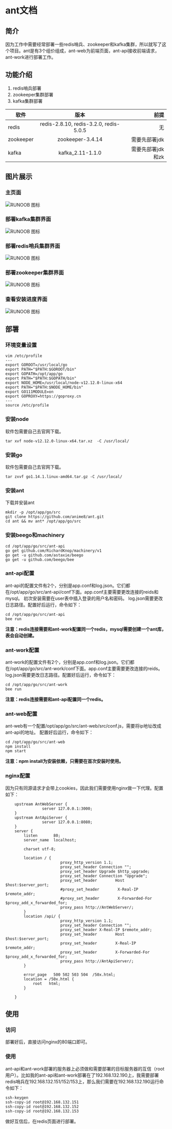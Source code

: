 # ant文档

## 简介
  因为工作中需要经常部署一些redis哨兵、zookeeper和kafka集群，所以就写了这个项目。ant是有3个组价组成，ant-web为前端页面，ant-api接收前端请求，ant-work进行部署工作。
  
## 功能介绍
  1. redis哨兵部署
  2. zookeeper集群部署
  3. kafka集群部署

软件|版本|前提
--|:--:|--:
redis|redis-2.8.10, redis-3.2.0, redis-5.0.5|无
zookeeper|zookeeper-3.4.14|需要先部署jdk
kafka|kafka_2.11-1.1.0|需要先部署jdk和zk

## 图片展示
### 主页面
![RUNOOB 图标](https://github.com/anime8/ant/blob/master/images/home_page.png)
### 部署kafka集群界面
![RUNOOB 图标](https://github.com/anime8/ant/blob/master/images/install_kafka.png)
### 部署redis哨兵集群界面
![RUNOOB 图标](https://github.com/anime8/ant/blob/master/images/install_redis.png)
### 部署zookeeper集群界面
![RUNOOB 图标](https://github.com/anime8/ant/blob/master/images/install_zookeeper.png)
### 查看安装进度界面
![RUNOOB 图标](https://github.com/anime8/ant/blob/master/images/view_install.png)

## 部署
### 环境变量设置
```
vim /etc/profile
---
export GOROOT=/usr/local/go
export PATH="$PATH:$GOROOT/bin"
export GOPATH=/opt/app/go
export PATH="$PATH:$GOPATH/bin"
export NODE_HOME=/usr/local/node-v12.12.0-linux-x64
export PATH="$PATH:$NODE_HOME/bin"
export GO111MODULE=on
export GOPROXY=https://goproxy.cn
---
source /etc/profile
```
### 安装node
  软件包需要自己去官网下载。
```
tar xvf node-v12.12.0-linux-x64.tar.xz  -C /usr/local/
```
### 安装go
  软件包需要自己去官网下载。
```
tar zxvf go1.14.1.linux-amd64.tar.gz -C /usr/local/
```
### 安装ant
下载并安装ant
```
mkdir -p /opt/app/go/src
git clone https://github.com/anime8/ant.git
cd ant && mv ant* /opt/app/go/src
```
### 安装beego和machinery
```
cd /opt/app/go/src/ant-api
go get github.com/RichardKnop/machinery/v1
go get -u github.com/astaxie/beego
go get -u github.com/beego/bee
```
### ant-api配置
ant-api的配置文件有2个，分别是app.conf和log.json。它们都在/opt/app/go/src/ant-api/conf下面。app.conf主要需要更改连接的reids和mysql。
初次安装需要在user表中插入登录的用户名和密码。
log.json需要更改日志路径。配置好后运行，命令如下：
```
cd /opt/app/go/src/ant-api
bee run

```
**注意：redis连接需要和ant-work配置同一个redis，mysql需要创建一个ant库，表会自动创建。**
### ant-work配置
ant-work的配置文件有2个，分别是app.conf和log.json。它们都在/opt/app/go/src/ant-work/conf下面。app.conf主要需要更改连接的reids。
log.json需要更改日志路径。配置好后运行，命令如下：
```
cd /opt/app/go/src/ant-work
bee run
```
**注意：redis连接需要和ant-api配置同一个redis。**
### ant-web配置
ant-web有一个配置/opt/app/go/src/ant-web/src/conf.js，需要将ip地址改成ant-api的地址。
配置好后运行，命令如下：
```
cd /opt/app/go/src/ant-web
npm install
npm start
```
**注意：npm install为安装依赖，只需要在首次安装时使用。**

### nginx配置
因为只有同源请求才会带上cookies，因此我们需要使用nginx做一下代理。配置如下：
```
    upstream AntWebServer {
                server 127.0.0.1:3000;
    }
    upstream AntApiServer {
                server 127.0.0.1:8080;
    }
    server {
        listen       80;
        server_name  localhost;
        
        charset utf-8;
        
        location / {
                        proxy_http_version 1.1;
                        proxy_set_header Connection "";
                        proxy_set_header Upgrade $http_upgrade;
                        proxy_set_header Connection "Upgrade";
                        proxy_set_header        Host            $host:$server_port;
                        #proxy_set_header        X-Real-IP       $remote_addr;
                        #proxy_set_header        X-Forwarded-For $proxy_add_x_forwarded_for;
                        proxy_pass http://AntWebServer/;
        }               
        location /api/ {
                        proxy_http_version 1.1;
                        proxy_set_header Connection "";
                        proxy_set_header X-Real-IP $remote_addr;
                        proxy_set_header        Host            $host:$server_port;
                        proxy_set_header        X-Real-IP       $remote_addr;
                        proxy_set_header        X-Forwarded-For $proxy_add_x_forwarded_for;
                        proxy_pass http://AntApiServer/;
        }               
        
        error_page   500 502 503 504  /50x.html;
        location = /50x.html {
            root   html;
        }   
        
    }
```
## 使用
### 访问
部署好后，直接访问nginx的80端口即可。
### 使用
ant-api和ant-work部署的服务器上必须做和需要部署的目标服务器的互信（root用户）。比如我的ant-api和ant-work部署在了192.168.132.190上，我需要部署redis哨兵在192.168.132.151/152/153上，那么我们需要在192.168.132.190运行命令如下：
```
ssh-keygen
ssh-copy-id root@192.168.132.151
ssh-copy-id root@192.168.132.152
ssh-copy-id root@192.168.132.153
```
做好互信后，在redis页面进行部署。
